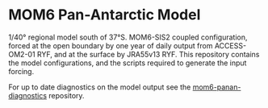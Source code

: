 # MOM6 Pan-Antarctic Model

1/40° regional model south of 37°S. MOM6-SIS2 coupled configuration,
forced at the open boundary by one year of daily output from
ACCESS-OM2-01 RYF, and at the surface by JRA55v13 RYF. This repository
contains the model configurations, and the scripts required to
generate the input forcing.

For up to date diagnostics on the model output see the [mom6-panan-diagnostics](https://github.com/COSIMA/mom6-panan-diagnostics) repository.
